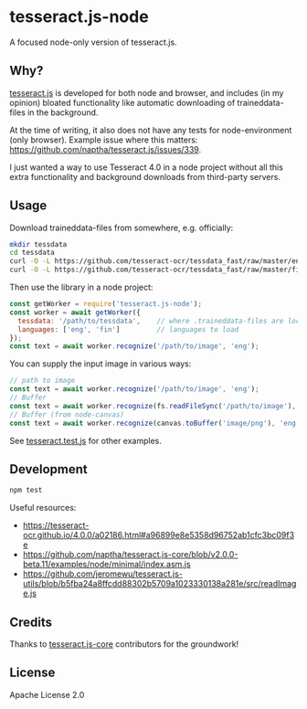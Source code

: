 # tesseract.js-node

A focused node-only version of tesseract.js.


## Why?

[tesseract.js](https://github.com/naptha/tesseract.js) is developed for both node and browser, and includes (in my opinion) bloated functionality like automatic downloading of traineddata-files in the background.

At the time of writing, it also does not have any tests for node-environment (only browser). Example issue where this matters: https://github.com/naptha/tesseract.js/issues/339.

I just wanted a way to use Tesseract 4.0 in a node project without all this extra functionality and background downloads from third-party servers.


## Usage

Download traineddata-files from somewhere, e.g. officially:

```bash
mkdir tessdata
cd tessdata
curl -O -L https://github.com/tesseract-ocr/tessdata_fast/raw/master/eng.traineddata
curl -O -L https://github.com/tesseract-ocr/tessdata_fast/raw/master/fin.traineddata
```

Then use the library in a node project:

```js
const getWorker = require('tesseract.js-node');
const worker = await getWorker({
  tessdata: '/path/to/tessdata',    // where .traineddata-files are located
  languages: ['eng', 'fin']         // languages to load
});
const text = await worker.recognize('/path/to/image', 'eng');
```

You can supply the input image in various ways:

```js
// path to image
const text = await worker.recognize('/path/to/image', 'eng');
// Buffer
const text = await worker.recognize(fs.readFileSync('/path/to/image'), 'eng');
// Buffer (from node-canvas)
const text = await worker.recognize(canvas.toBuffer('image/png'), 'eng');
```

See [tesseract.test.js](test/tesseract.test.js) for other examples.


## Development

```bash
npm test
```

Useful resources:

- https://tesseract-ocr.github.io/4.0.0/a02186.html#a96899e8e5358d96752ab1cfc3bc09f3e
- https://github.com/naptha/tesseract.js-core/blob/v2.0.0-beta.11/examples/node/minimal/index.asm.js
- https://github.com/jeromewu/tesseract.js-utils/blob/b5fba24a8ffcdd88302b5709a1023330138a281e/src/readImage.js


## Credits

Thanks to [tesseract.js-core](https://github.com/naptha/tesseract.js-core) contributors for the groundwork!


## License

Apache License 2.0

